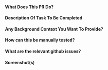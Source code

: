 #### What Does This PR Do?

#### Description Of Task To Be Completed

#### Any Background Context You Want To Provide?

#### How can this be manually tested?

#### What are the relevant github issues?

#### Screenshot(s)
